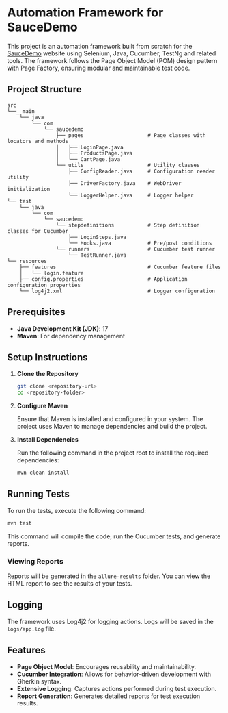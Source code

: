 # Automation Framework for SauceDemo

This project is an automation framework built from scratch for the [SauceDemo](https://www.saucedemo.com) website using Selenium, Java, Cucumber, TestNg and related tools. The framework follows the Page Object Model (POM) design pattern with Page Factory, ensuring modular and maintainable test code.

## Project Structure

```plaintext
src
└──_ main
    └── java
        └── com
            └── saucedemo
                ├── pages                     # Page classes with locators and methods
                │   ├── LoginPage.java
                │   ├── ProductsPage.java
                │   └── CartPage.java
                └── utils                     # Utility classes
                    ├── ConfigReader.java     # Configuration reader utility
                    ├── DriverFactory.java    # WebDriver initialization
                    └── LoggerHelper.java     # Logger helper
└── test
    └── java
        └── com
            └── saucedemo
                └── stepdefinitions           # Step definition classes for Cucumber
                    ├── LoginSteps.java
                    └── Hooks.java            # Pre/post conditions
                └── runners                   # Cucumber test runner
                    └── TestRunner.java
└── resources
    ├── features                              # Cucumber feature files
    │   └── login.feature
    ├── config.properties                     # Application configuration properties
    └── log4j2.xml                            # Logger configuration

```

## Prerequisites

- **Java Development Kit (JDK)**: 17
- **Maven**: For dependency management

## Setup Instructions

1. **Clone the Repository**

   ```bash
   git clone <repository-url>
   cd <repository-folder>
   ```

2. **Configure Maven**

   Ensure that Maven is installed and configured in your system. The project uses Maven to manage dependencies and build the project.


4. **Install Dependencies**

   Run the following command in the project root to install the required dependencies:

   ```bash
   mvn clean install
   ```

## Running Tests

To run the tests, execute the following command:

```bash
mvn test
```

This command will compile the code, run the Cucumber tests, and generate reports.

### Viewing Reports

Reports will be generated in the `allure-results` folder. You can view the HTML report to see the results of your tests.

## Logging

The framework uses Log4j2 for logging actions. Logs will be saved in the `logs/app.log` file.

## Features

- **Page Object Model**: Encourages reusability and maintainability.
- **Cucumber Integration**: Allows for behavior-driven development with Gherkin syntax.
- **Extensive Logging**: Captures actions performed during test execution.
- **Report Generation**: Generates detailed reports for test execution results.

